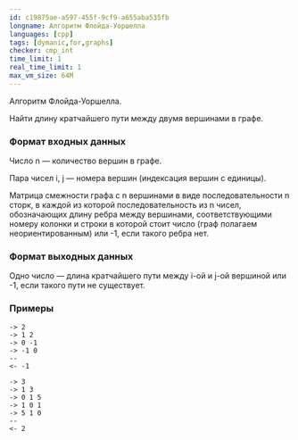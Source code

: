 ```yaml
---
id: c19875ae-a597-455f-9cf9-a655aba535fb
longname: Алгоритм Флойда-Уоршелла
languages: [cpp]
tags: [dymanic,for,graphs]
checker: cmp_int
time_limit: 1
real_time_limit: 1
max_vm_size: 64M
---
```


Алгоритм Флойда-Уоршелла.

Найти длину кратчайшего пути между двумя вершинами в графе.

### Формат входных данных

Число n — количество вершин в графе.

Пара чисел i, j — номера вершин (индексация вершин с единицы).

Матрица смежности графа с n вершинами в виде последовательности n сторк,
в каждой из которой последовательность из n чисел, обозначающих длину ребра между вершинами,
соответствующими номеру колонки и строки в которой стоит число (граф полагаем неориентированным)
или -1, если такого ребра нет.

### Формат выходных данных

Одно число — длина кратчайшего пути между i-ой и j-ой вершиной или -1, если такого пути не существует.

### Примеры

```
-> 2
-> 1 2
-> 0 -1
-> -1 0
--
<- -1
```

```
-> 3
-> 1 3
-> 0 1 5
-> 1 0 1
-> 5 1 0
--
<- 2
```
